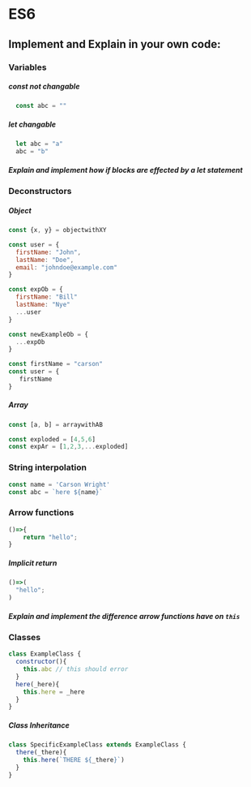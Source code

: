 # ES6
## Implement and Explain in your own code:
### Variables
##### const not changable
```javascript
  const abc = ""
```
##### let changable
```javascript
  let abc = "a"
  abc = "b"
```
##### Explain and implement how if blocks are effected by a let statement

### Deconstructors
##### Object
```javascript
const {x, y} = objectwithXY
```

```javascript
const user = {
  firstName: "John",
  lastName: "Doe",
  email: "johndoe@example.com"
}

const expOb = {
  firstName: "Bill"
  lastName: "Nye"
  ...user
}

const newExampleOb = {
  ...expOb
}

const firstName = "carson"
const user = {
   firstName
}
```

##### Array
```javascript
const [a, b] = arraywithAB
```

```javascript
const exploded = [4,5,6]
const expAr = [1,2,3,...exploded]
```

### String interpolation
```javascript
const name = 'Carson Wright'
const abc = `here ${name}`
```

### Arrow functions
```javascript
()=>{
    return "hello";
}
```
##### Implicit return
```javascript
()=>(
  "hello";
)
```
##### Explain and implement the difference arrow functions have on `this`

### Classes
```javascript
class ExampleClass {
  constructor(){
    this.abc // this should error
  }
  here(_here){
    this.here = _here
  }
}
```

##### Class Inheritance
```javascript
class SpecificExampleClass extends ExampleClass {
  there(_there){
    this.here(`THERE ${_there}`)
  }
}
```
